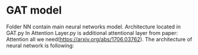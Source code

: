# GAT model

Folder NN contain main neural networks model. Architecture located in GAT.py In Attention Layer.py is additional attentional layer from paper: Attention all we need(https://arxiv.org/abs/1706.03762). 
The architecture of neural network is following:
